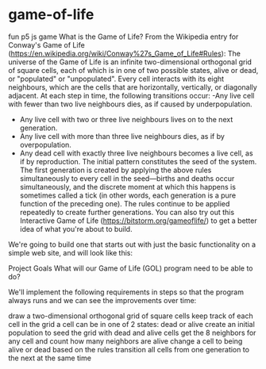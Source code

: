 # game-of-life
fun p5 js game
What is the Game of Life?
From the Wikipedia entry for Conway's Game of Life (https://en.wikipedia.org/wiki/Conway%27s_Game_of_Life#Rules):
The universe of the Game of Life is an infinite two-dimensional orthogonal grid of square cells, each of which is in one of two possible states, alive or dead, or "populated" or "unpopulated". Every cell interacts with its eight neighbours, which are the cells that are horizontally, vertically, or diagonally adjacent. At each step in time, the following transitions occur:
-Any live cell with fewer than two live neighbours dies, as if caused by underpopulation.
- Any live cell with two or three live neighbours lives on to the next generation.
- Any live cell with more than three live neighbours dies, as if by overpopulation.
- Any dead cell with exactly three live neighbours becomes a live cell, as if by reproduction.
The initial pattern constitutes the seed of the system. The first generation is created by applying the above rules simultaneously to every cell in the seed—births and deaths occur simultaneously, and the discrete moment at which this happens is sometimes called a tick (in other words, each generation is a pure function of the preceding one). The rules continue to be applied repeatedly to create further generations.
You can also try out this Interactive Game of Life (https://bitstorm.org/gameoflife/) to get a better idea of what you're about to build.

We're going to build one that starts out with just the basic functionality on a simple web site, and will look like this:



Project Goals
What will our Game of Life (GOL) program need to be able to do?

We'll implement the following requirements in steps so that the program always runs and we can see the improvements over time:

draw a two-dimensional orthogonal grid of square cells
keep track of each cell in the grid
a cell can be in one of 2 states: dead or alive
create an initial population to seed the grid with dead and alive cells
get the 8 neighbors for any cell and count how many neighbors are alive
change a cell to being alive or dead based on the rules
transition all cells from one generation to the next at the same time
